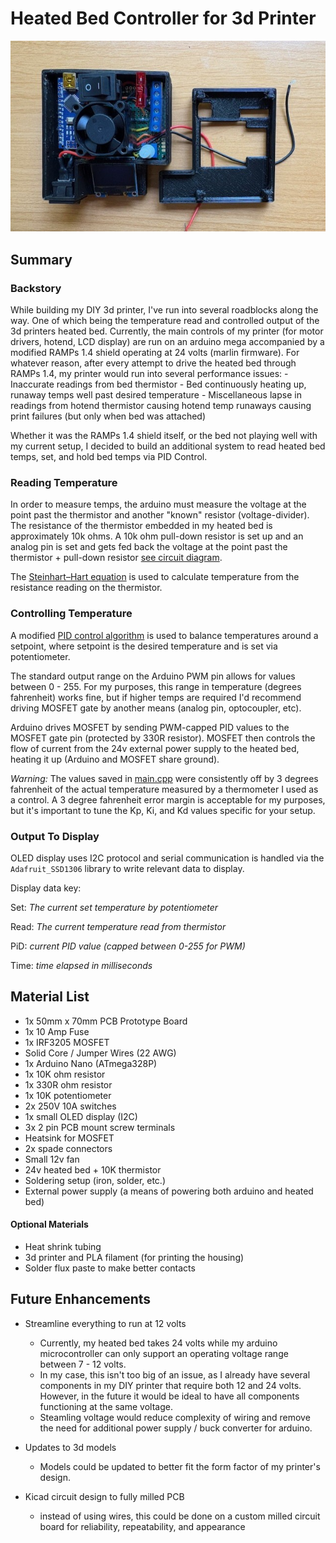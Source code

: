 # Heated Bed Controller for 3d Printer

![heated bed controller](heated_bed_controller_top_view.jpg)

## Summary

### Backstory


  While building my DIY 3d printer, I've run into several roadblocks along the way. One of which being the temperature read and controlled output of the 3d printers heated bed. Currently, the main controls of my printer (for motor drivers, hotend, LCD display) are run on an arduino mega accompanied by a modified RAMPs 1.4 shield operating at 24 volts (marlin firmware). For whatever reason, after every attempt to drive the heated bed through RAMPs 1.4, my printer would run into several performance issues:
    - Inaccurate readings from bed thermistor
    - Bed continuously heating up, runaway temps well past desired temperature
    - Miscellaneous lapse in readings from hotend thermistor causing hotend temp runaways causing print failures (but only when bed was attached)


  Whether it was the RAMPs 1.4 shield itself, or the bed not playing well with my current setup, I decided to build an additional system to read heated bed temps, set, and hold bed temps via PID Control.


### Reading Temperature


  In order to measure temps, the arduino must measure the voltage at the point past the thermistor and another "known" resistor (voltage-divider). The resistance of the thermistor embedded in my heated bed is approximately 10k ohms. A 10k ohm pull-down resistor is set up and an analog pin is set and gets fed back the voltage at the point past the thermistor + pull-down resistor [see circuit diagram](https://github.com/Morfeam/HeatedBed/tree/main/kicad_files#circuit-diagram-schematic).


  The [Steinhart–Hart equation](https://en.wikipedia.org/wiki/Steinhart%E2%80%93Hart_equation) is used to calculate temperature from the resistance reading on the thermistor.


### Controlling Temperature


  A modified [PID control algorithm](https://en.wikipedia.org/wiki/Proportional%E2%80%93integral%E2%80%93derivative_controller) is used to balance temperatures around a setpoint, where setpoint is the desired temperature and is set via potentiometer.


  The standard output range on the Arduino PWM pin allows for values between 0 - 255. For my purposes, this range in temperature (degrees fahrenheit) works fine, but if higher temps are required I'd recommend driving MOSFET gate by another means (analog pin, optocoupler, etc).


  Arduino drives MOSFET by sending PWM-capped PID values to the MOSFET gate pin (protected by 330R resistor). MOSFET then controls the flow of current from the 24v external power supply to the heated bed, heating it up (Arduino and MOSFET share ground).


  *Warning:* The values saved in [main.cpp](https://github.com/Morfeam/HeatedBed/blob/main/src/main.cpp) were consistently off by 3 degrees fahrenheit of the actual temperature measured by a thermometer I used as a control. A 3 degree fahrenheit error margin is acceptable for my purposes, but it's important to tune the Kp, Ki, and Kd values specific for your setup.


### Output To Display


  OLED display uses I2C protocol and serial communication is handled via the `Adafruit_SSD1306` library to write relevant data to display.


  Display data key:

  Set: *The current set temperature by potentiometer*

  Read: *The current temperature read from thermistor*

  PiD: *current PID value (capped between 0-255 for PWM)*

  Time: *time elapsed in milliseconds*


## Material List


- 1x 50mm x 70mm PCB Prototype Board
- 1x 10 Amp Fuse
- 1x IRF3205 MOSFET
- Solid Core / Jumper Wires (22 AWG)
- 1x Arduino Nano (ATmega328P)
- 1x 10K ohm resistor
- 1x 330R ohm resistor
- 1x 10K potentiometer
- 2x 250V 10A switches
- 1x small OLED display (I2C)
- 3x 2 pin PCB mount screw terminals
- Heatsink for MOSFET
- 2x spade connectors
- Small 12v fan
- 24v heated bed + 10K thermistor
- Soldering setup (iron, solder, etc.)
- External power supply (a means of powering both arduino and heated bed)


#### Optional Materials


- Heat shrink tubing
- 3d printer and PLA filament (for printing the housing)
- Solder flux paste to make better contacts


## Future Enhancements


- Streamline everything to run at 12 volts
  - Currently, my heated bed takes 24 volts while my arduino microcontroller can only support an operating voltage range between 7 - 12 volts.
  - In my case, this isn't too big of an issue, as I already have several components in my DIY printer that require both 12 and 24 volts. However, in the future it would be ideal to have all components functioning at the same voltage.
  - Steamling voltage would reduce complexity of wiring and remove the need for additional power supply / buck converter for arduino.


- Updates to 3d models
  - Models could be updated to better fit the form factor of my printer's design.


- Kicad circuit design to fully milled PCB
    - instead of using wires, this could be done on a custom milled circuit board for reliability, repeatability, and appearance
